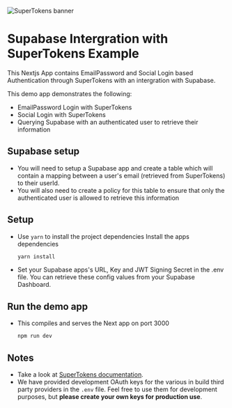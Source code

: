 ![SuperTokens banner](https://raw.githubusercontent.com/supertokens/supertokens-logo/master/images/Artboard%20%E2%80%93%2027%402x.png)

# Supabase Intergration with SuperTokens Example

This Nextjs App contains EmailPassword and Social Login based Authentication through SuperTokens with an intergration with Supabase.

This demo app demonstrates the following:

-   EmailPassword Login with SuperTokens
-   Social Login with SuperTokens
-   Querying Supabase with an authenticated user to retrieve their information

## Supabase setup

-   You will need to setup a Supabase app and create a table which will contain a mapping between a user's email (retrieved from SuperTokens) to their userId.
-   You will also need to create a policy for this table to ensure that only the authenticated user is allowed to retrieve this information

## Setup

-   Use `yarn` to install the project dependencies
    Install the apps dependencies

    ```bash
    yarn install
    ```

-   Set your Supabase apps's URL, Key and JWT Signing Secret in the .env file. You can retrieve these config values from your Supabase Dashboard.

## Run the demo app

-   This compiles and serves the Next app on port 3000

    ```bash
    npm run dev
    ```

## Notes

-   Take a look at [SuperTokens documentation](https://supertokens.com/docs/community/introduction).
-   We have provided development OAuth keys for the various in build third party providers in the `.env` file. Feel free to use them for development purposes, but **please create your own keys for production use**.
